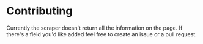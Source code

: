 # Contributing

Currently the scraper doesn't return all the information on the page. If there's a field you'd like added feel free to create an issue or a pull request.
